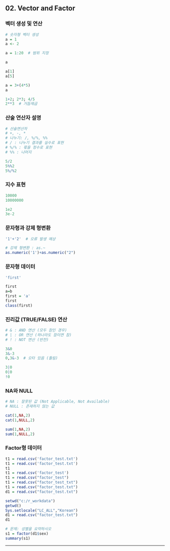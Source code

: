 ## 02. Vector and Factor

### 벡터 생성 및 연산

```r
# 숫자형 벡터 생성
a = 1
a <- 2

a = 1:20  # 범위 지정
```

```r
a
```

```r
a[1]
a[5]
```

```r
a = 3+(4*5)
a
```

```r
1+2; 2*3; 4/5
2**3  # 거듭제곱
```

### 산술 연산자 설명

```r
# 산술연산자
# +, -, *
# 나누기: /, %/%, %%
# / : 나누기 결과를 실수로 표현
# %/% : 몫을 정수로 표현
# %% : 나머지
```

```r
5/2
5%%2
5%/%2
```

### 지수 표현

```r
10000
10000000

1e2
3e-2
```

### 문자형과 강제 형변환

```r
'1'+'2'  # 오류 발생 예상
```

```r
# 강제 형변환 : as.~
as.numeric('1')+as.numeric("2")
```

### 문자형 데이터

```r
'first'

first
a=b
first = 'a'
first
class(first)
```

### 진리값 (TRUE/FALSE) 연산

```r
# & : AND 연산 (모두 참인 경우)
# | : OR 연산 (하나라도 참이면 참)
# ! : NOT 연산 (반전)

3&0
3&-3
0,3&-3  # 오타 있음 (틀림)

3|0
0|0
!0
```

### NA와 NULL

```r
# NA : 잘못된 값 (Not Applicable, Not Available)
# NULL : 존재하지 않는 값

cat(1,NA,2)
cat(1,NULL,2)

sum(1,NA,2)
sum(1,NULL,2)
```

### Factor형 데이터

```r
t1 = read.csv('factor_test.txt')
t1 = read.csv('factor_test.txt')
t1
t1 = read.csv('factor_test')
t1 = read.csv("factor_test")
t1 = read.csv("factor_test_txt")
t1 = read.csv("factor_test.txt")
d1 = read.csv("factor_test.txt")
```

```r
setwd("c:/r_workdata")
getwd()
Sys.setlocale("LC_ALL","Korean")
d1 = read.csv("factor_test.txt")
d1
```

```r
# 문제: 성별을 요약하시오
s1 = factor(d1$sex)
summary(s1)
```

---
